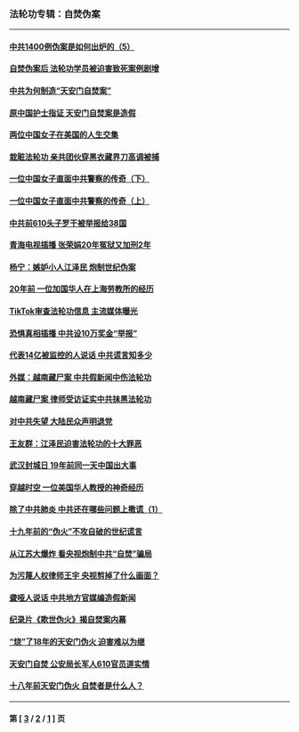 ### 法轮功专辑：自焚伪案
---
#### [中共1400例伪案是如何出炉的（5）](../../pages/nf5562/n13226831.md?05170430) 
#### [自焚伪案后 法轮功学员被迫害致死案例剧增](../../pages/nf5562/n13190600.md?05170430) 
#### [中共为何制造“天安门自焚案”](../../pages/nf5562/n13183270.md?05170430) 
#### [原中国护士指证 天安门自焚案是造假](../../pages/nf5562/n13172289.md?05170430) 
#### [两位中国女子在美国的人生交集](../../pages/nf5562/n13156138.md?05170430) 
#### [栽赃法轮功 亲共团伙穿黑衣藏界刀高调被捕](../../pages/nf5562/n13073780.md?05170430) 
#### [一位中国女子直面中共警察的传奇（下）](../../pages/nf5562/n12989706.md?05170430) 
#### [一位中国女子直面中共警察的传奇（上）](../../pages/nf5562/n12985072.md?05170430) 
#### [中共前610头子罗干被举报给38国](../../pages/nf5562/n12975419.md?05170430) 
#### [青海电视插播 张荣娟20年冤狱又加刑2年](../../pages/nf5562/n12738166.md?05170430) 
#### [杨宁：嫉妒小人江泽民 炮制世纪伪案](../../pages/nf5562/n12724108.md?05170430) 
#### [20年前 一位加国华人在上海劳教所的经历](../../pages/nf5562/n12707932.md?05170430) 
#### [TikTok审查法轮功信息 主流媒体曝光](../../pages/nf5562/n12362336.md?05170430) 
#### [恐惧真相插播 中共设10万奖金“举报”](../../pages/nf5562/n12306396.md?05170430) 
#### [代表14亿被监控的人说话 中共谎言知多少](../../pages/nf5562/n12297484.md?05170430) 
#### [外媒：越南藏尸案 中共假新闻中伤法轮功](../../pages/nf5562/n12264411.md?05170430) 
#### [越南藏尸案 律师受访证实中共抹黑法轮功](../../pages/nf5562/n12261878.md?05170430) 
#### [对中共失望 大陆民众声明退党](../../pages/nf5562/n12187315.md?05170430) 
#### [王友群：江泽民迫害法轮功的十大罪恶](../../pages/nf5562/n12169074.md?05170430) 
#### [武汉封城日 19年前同一天中国出大事](../../pages/nf5562/n12150901.md?05170430) 
#### [穿越时空  一位美国华人教授的神奇经历](../../pages/nf5562/n12097460.md?05170430) 
#### [除了中共肺炎 中共还在哪些问题上撒谎（1）](../../pages/nf5562/n11955770.md?05170430) 
#### [十九年前的“伪火”不攻自破的世纪谎言](../../pages/nf5562/n11813238.md?05170430) 
#### [从江苏大爆炸 看央视炮制中共“自焚”骗局](../../pages/nf5562/n11140275.md?05170430) 
#### [为污蔑人权律师王宇 央视剪掉了什么画面？](../../pages/nf5562/n11130142.md?05170430) 
#### [聋哑人说话 中共地方官媒编造假新闻](../../pages/nf5562/n11006067.md?05170430) 
#### [纪录片《欺世伪火》揭自焚案内幕](../../pages/nf5562/n11002664.md?05170430) 
#### [“烧”了18年的天安门伪火 迫害难以为继](../../pages/nf5562/n10996660.md?05170430) 
#### [天安门自焚 公安局长军人610官员道实情](../../pages/nf5562/n10997098.md?05170430) 
#### [十八年前天安门伪火 自焚者是什么人？](../../pages/nf5562/n10996556.md?05170430) 

---
#### 第 [ [3](./3.md?05170430) / [2](./2.md?05170430) / [1](./1.md?05170430) ] 页
